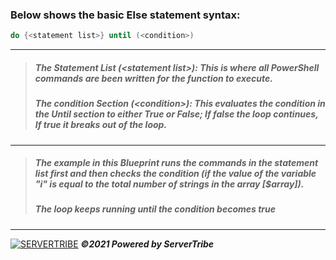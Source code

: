 ### **Below shows the basic Else statement syntax:**
```powershell
do {<statement list>} until (<condition>)
```
---
> ##### The Statement List *(\<statement list>)*: This is where all PowerShell commands are been written for the function to execute.
> ##### The condition Section *(\<condition>)*: This evaluates the condition in the Until section to either True or False; If false the loop continues, If true it breaks out of the loop.
---
> ##### The example in this Blueprint runs the commands in the statement list first and then checks the condition *(if the value of the variable "i" is equal to the total number of strings in the array [$array])*.
> ##### The loop keeps running until the condition becomes true
---
[![SERVERTRIBE](https://www.servertribe.com/wp-content/themes/mars/assets/images/attune_logo.svg)](https://www.servertribe.com/)
***&copy;2021 Powered by ServerTribe***
